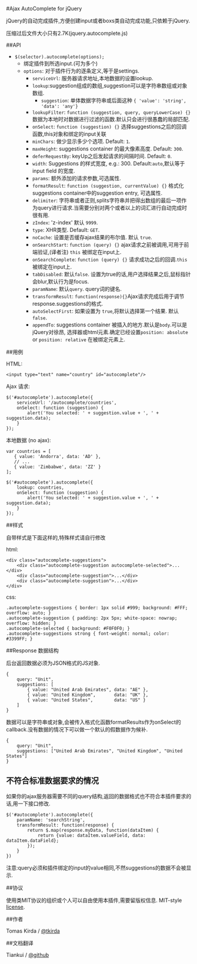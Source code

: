 #Ajax AutoComplete for jQuery

jQuery的自动完成插件,方便创建input或者boxs类自动完成功能,只依赖于jQuery.

压缩过后文件大小只有2.7K(jquery.autocomplete.js)

##API

* `$(selector).autocomplete(options);`
    * 绑定插件到所选input.(可为多个)
    * `options`: 对于插件行为的逐条定义,等于是settings.
        * `serviceUrl`: 服务器请求地址,本地数据的设置lookup.
        * `lookup`:suggestion组成的数组,suggestion可以是字符串数组或对象数组.
            * `suggestion`: 单体数据字符串或后面这种 `{ 'value': 'string', 'data': 'any'}`
		* `lookupFilter`: `function (suggestion, query, queryLowerCase) {}` 数据为本地时对数据进行过滤的函数.默认只会进行很愚蠢的局部匹配.
        * `onSelect`: `function (suggestion) {}` 选择suggestions之后的回调函数,this对象和绑定的input关联
        * `minChars`: 做少显示多少个选项. Default: `1`.
        * `maxHeight`: suggestions container 的最大像素高度. Default: `300`.
        * `deferRequestBy`: keyUp之后发起请求的间隔时间. Default: `0`.
        * `width`: Suggestions 的样式宽度, e.g.: 300. Default:`auto`,默认等于input field 的宽度.
        * `params`: 额外添加的请求参数,可选属性.
        * `formatResult`: `function (suggestion, currentValue) {}` 格式化suggestions container中的suggestion entry, 可选属性.
        * `delimiter`: 字符串或者正则,splits字符串并把得出数组的最后一项作为query进行请求.当需要分别对两个或者以上的词汇进行自动完成时很有用.
        * `zIndex`: 'z-index' 默认 `9999`.
        * `type`: XHR类型. Default: `GET`.
        * `noCache`: 设置是否缓存ajax结果的布尔值. 默认 `true`.
        * `onSearchStart`: `function (query) {}` ajax请求之前被调用,可用于前端验证,(译者注) `this` 被绑定在input上.
        * `onSearchComplete`: `function (query) {}` 请求成功之后的回调.`this` 被绑定在input上.
        * `tabDisabled`: 默认`false`. 设置为true的话,用户选择结果之后,鼠标指针会blur,默认行为是focus.
        * `paramName`: 默认`query`. query词的键名.
        * `transformResult`: `function(response){}`Ajax请求完成后用于调节response.suggestions的格式.
		* `autoSelectFirst`: 如果设置为 `true`,将默认选择第一个结果. 默认 `false`.
		* `appendTo`: suggestions container 被插入的地方.默认是`body`.可以是jQuery对徐昂, 选择器或html元素.确定已经设置`position: absolute` or `position: relative` 在被绑定元素上.

##用例

HTML:

    <input type="text" name="country" id="autocomplete"/>

Ajax 请求:

    $('#autocomplete').autocomplete({
        serviceUrl: '/autocomplete/countries',
        onSelect: function (suggestion) {
            alert('You selected: ' + suggestion.value + ', ' + suggestion.data);
        }
    });

本地数据 (no ajax):

    var countries = [
       { value: 'Andorra', data: 'AD' },
       // ...
       { value: 'Zimbabwe', data: 'ZZ' }
    ];

    $('#autocomplete').autocomplete({
        lookup: countries,
        onSelect: function (suggestion) {
            alert('You selected: ' + suggestion.value + ', ' + suggestion.data);
        }
    });

##样式

自带样式是下面这样的,特殊样式请自行修改

html:

	<div class="autocomplete-suggestions">
        <div class="autocomplete-suggestion autocomplete-selected">...</div>
        <div class="autocomplete-suggestion">...</div>
        <div class="autocomplete-suggestion">...</div>
    </div>

css:

    .autocomplete-suggestions { border: 1px solid #999; background: #FFF; overflow: auto; }
    .autocomplete-suggestion { padding: 2px 5px; white-space: nowrap; overflow: hidden; }
    .autocomplete-selected { background: #F0F0F0; }
    .autocomplete-suggestions strong { font-weight: normal; color: #3399FF; }

##Response 数据结构

后台返回数据必须为JSON格式的JS对象.

    {
        query: "Unit",
        suggestions: [
            { value: "United Arab Emirates", data: "AE" },
            { value: "United Kingdom",       data: "UK" },
            { value: "United States",        data: "US" }
        ]
    }

数据可以是字符串或对象,会被传入格式化函数formatResults作为onSelect的callback.没有数据的情况下可以做一个默认的假数据作为候补.

    {
        query: "Unit",
        suggestions: ["United Arab Emirates", "United Kingdom", "United States"]
    }

## 不符合标准数据要求的情况

如果你的ajax服务器需要不同的query结构,返回的数据格式也不符合本插件要求的话,用一下接口修改.

    $('#autocomplete').autocomplete({
        paramName: 'searchString',
        transformResult: function(response) {
            return $.map(response.myData, function(dataItem) {
                return {value: dataItem.valueField, data: dataItem.dataField};
            });
        }
    })
        

注意:query必须和插件绑定的input的value相同,不然suggestions的数据不会被显示.

##协议

使用类MIT协议的组织或个人可以自由使用本插件,需要留版权信息.
MIT-style [license](https://github.com/devbridge/jQuery-Autocomplete/blob/master/dist/license.txt).

##作者

Tomas Kirda / [@tkirda](https://twitter.com/tkirda)

##文档翻译

Tiankui / [@github](https://github.com/Tiankui)
